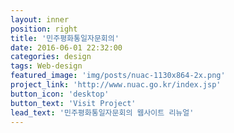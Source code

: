 ```yaml
---
layout: inner
position: right
title: '민주평화통일자문회의'
date: 2016-06-01 22:32:00
categories: design
tags: Web-design
featured_image: 'img/posts/nuac-1130x864-2x.png'
project_link: 'http://www.nuac.go.kr/index.jsp'
button_icon: 'desktop'
button_text: 'Visit Project'
lead_text: '민주평화통일자문회의 웹사이트 리뉴얼'
---
```

